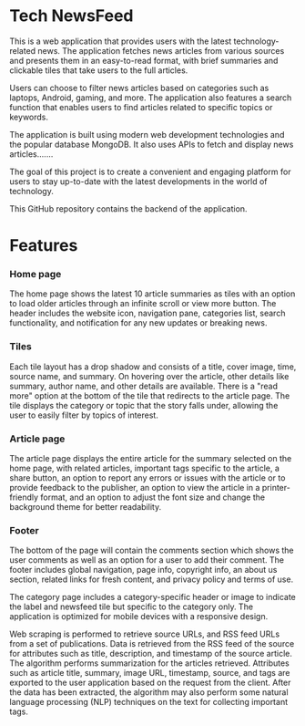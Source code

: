 # Tech NewsFeed

This is a web application that provides users with the latest technology-related news. The application fetches news articles from various sources and presents them in an easy-to-read format, with brief summaries and clickable tiles that take users to the full articles.

Users can choose to filter news articles based on categories such as laptops, Android, gaming, and more. The application also features a search function that enables users to find articles related to specific topics or keywords.

The application is built using modern web development technologies and the popular database MongoDB. It also uses APIs to fetch and display news articles.......

The goal of this project is to create a convenient and engaging platform for users to stay up-to-date with the latest developments in the world of technology.

This GitHub repository contains the backend of the application. 

# Features

### Home page

The home page shows the latest 10 article summaries as tiles with an option to load older articles through an infinite scroll or view more button. The header includes the website icon, navigation pane, categories list, search functionality, and notification for any new updates or breaking news. 

### Tiles

Each tile layout has a drop shadow and consists of a title, cover image, time, source name, and summary. On hovering over the article, other details like summary, author name, and other details are available. There is a "read more" option at the bottom of the tile that redirects to the article page. The tile displays the category or topic that the story falls under, allowing the user to easily filter by topics of interest. 

### Article page

The article page displays the entire article for the summary selected on the home page, with related articles, important tags specific to the article, a share button, an option to report any errors or issues with the article or to provide feedback to the publisher, an option to view the article in a printer-friendly format, and an option to adjust the font size and change the background theme for better readability. 

### Footer

The bottom of the page will contain the comments section which shows the user comments as well as an option for a user to add their comment. The footer includes global navigation, page info, copyright info, an about us section, related links for fresh content, and privacy policy and terms of use. 

The category page includes a category-specific header or image to indicate the label and newsfeed tile but specific to the category only. The application is optimized for mobile devices with a responsive design. 

Web scraping is performed to retrieve source URLs, and RSS feed URLs from a set of publications. Data is retrieved from the RSS feed of the source for attributes such as title, description, and timestamp of the source article. The algorithm performs summarization for the articles retrieved. Attributes such as article title, summary, image URL, timestamp, source, and tags are exported to the user application based on the request from the client. After the data has been extracted, the algorithm may also perform some natural language processing (NLP) techniques on the text for collecting important tags.
